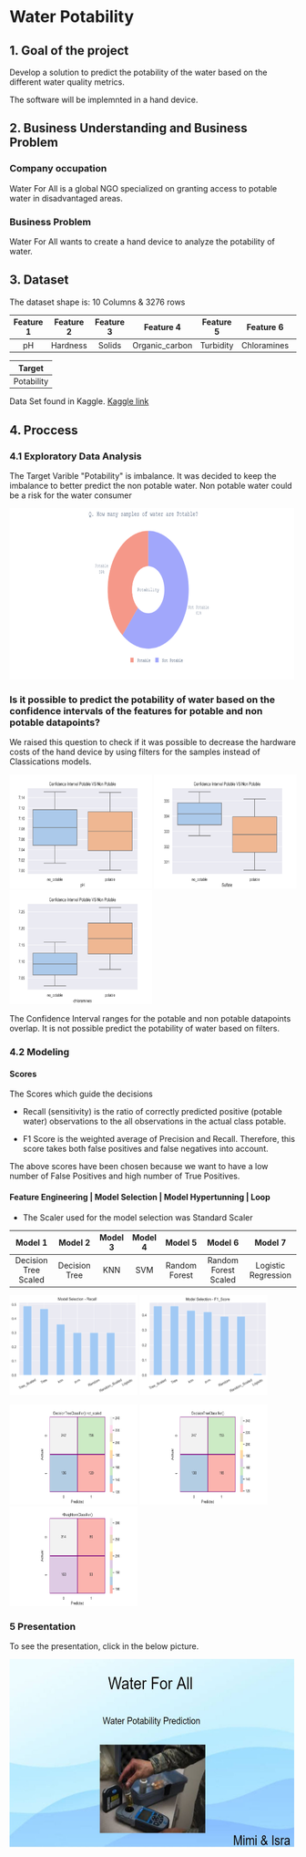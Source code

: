 # Water Potability

## 1. Goal of the project

Develop a solution to predict the potability of the water based on the different water quality metrics.

The software will be implemnted in a hand device. 

## 2. Business Understanding and Business Problem

### Company occupation
Water For All is a global NGO specialized on granting access to potable water in disadvantaged areas.

### Business Problem
Water For All  wants to create a hand device to analyze the potability of water. 

## 3. Dataset

The dataset shape is:  10 Columns & 3276 rows

| Feature 1 | Feature 2 | Feature 3 | Feature 4 | Feature 5 | Feature 6 | Feature 7 | Feature 8 | Feature 9 |
| :-----: | :---: | :---: | :-----: | :---: | :---: | :-----: | :---: | :---: |
| pH | Hardness | Solids | Organic_carbon | Turbidity | Chloramines | Sulfate | Conductivity | Trihalomethanes |

| Target |
| :-----: |
| Potability |

Data Set found in Kaggle. 
[Kaggle link](https://www.kaggle.com/datasets/adityakadiwal/water-potability?resource=download&select=water_potability.csv)

## 4. Proccess

### 4.1 Exploratory Data Analysis

The Target Varible "Potability" is imbalance. It was decided to keep the imbalance to better predict the non potable water. Non potable water could be a risk for the water consumer

<img src="https://github.com/isra-st/Water_Potability/blob/master/Viz/Percentage_Potable_VS__non_Potable.png" alt="Test_VS_Prediction" width="500" height="300"> 

### Is it possible to predict the potability of water based on the confidence intervals of the features for potable and non potable datapoints? 

We raised this question to check if it was possible to decrease the hardware costs of the hand device by using filters for the samples instead of Classications models.

<img src="https://github.com/isra-st/Water_Potability/blob/master/Viz/ph.png?raw=true" alt="PH" width="250" height="200"> <img src="https://github.com/isra-st/Water_Potability/blob/master/Viz/sulfate.png?raw=true" alt="Sulfate" width="250" height="200"> <img src="https://github.com/isra-st/Water_Potability/blob/master/Viz/chloramines.png?raw=true" alt="Chloramines" width="250" height="200">

The Confidence Interval ranges for the potable and non potable datapoints overlap. It is not possible predict the potability of water based on filters. 

### 4.2 Modeling

#### Scores 

The Scores which guide the decisions 

* Recall (sensitivity) is the ratio of correctly predicted positive (potable water) observations to the all observations in the actual class potable.

* F1 Score is the weighted average of Precision and Recall. Therefore, this score takes both false positives and false negatives into account. 

The above scores have been chosen because we want to have a low number of False Positives and high number of True Positives.

#### Feature Engineering | Model Selection | Model Hypertunning | Loop

* The Scaler used for the model selection was Standard Scaler 

| Model 1| Model 2 | Model 3 | Model 4 | Model 5 | Model 6 | Model 7 |
| :-----: | :---: | :---: | :-----: | :---: | :---: | :-----: |
| Decision Tree Scaled | Decision Tree | KNN | SVM | Random Forest | Random Forest Scaled | Logistic Regression |

<img src="https://github.com/isra-st/Water_Potability/blob/master/Viz/Model_Selection_Recall.png?raw=true" alt="Recall" width="225" height="175"> <img src="https://github.com/isra-st/Water_Potability/blob/master/Viz/Model_Selection_F1_Score.png?raw=true" alt="F1_Score" width="225" height="175">

<img src="https://github.com/isra-st/Water_Potability/blob/master/Viz/confusion_Matrix_not_scaled_DecisionTreeClassifier().png?raw=true" alt="Decision_Tree_Not_Scaled" width="225" height="175"> <img src="https://github.com/isra-st/Water_Potability/blob/master/Viz/confusion_MatrixDecisionTreeClassifier().png?raw=true" alt="Decision_Tree" width="225" height="175">  <img src="https://github.com/isra-st/Water_Potability/blob/master/Viz/confusion_MatrixKNeighborsClassifier().png?raw=true" alt="KNN" width="225" height="175">



### 5 Presentation
To see the presentation, click in the below picture.

[<img src="https://github.com/isra-st/Water_Potability/blob/master/Viz/PPT%20_Picture.JPG?raw=true" alt="Water_Potability Presentation" width="500" height="330">](https://docs.google.com/presentation/d/1fwm4fuR3SZ9PEzHP4Mbbs-JDGXuuadtX9ty0v6nTuyI/edit#slide=id.p)

